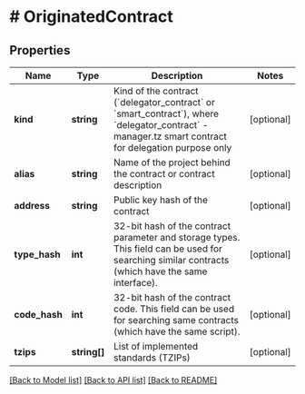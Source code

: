 # # OriginatedContract

## Properties

Name | Type | Description | Notes
------------ | ------------- | ------------- | -------------
**kind** | **string** | Kind of the contract (&#x60;delegator_contract&#x60; or &#x60;smart_contract&#x60;), where &#x60;delegator_contract&#x60; - manager.tz smart contract for delegation purpose only | [optional]
**alias** | **string** | Name of the project behind the contract or contract description | [optional]
**address** | **string** | Public key hash of the contract | [optional]
**type_hash** | **int** | 32-bit hash of the contract parameter and storage types. This field can be used for searching similar contracts (which have the same interface). | [optional]
**code_hash** | **int** | 32-bit hash of the contract code. This field can be used for searching same contracts (which have the same script). | [optional]
**tzips** | **string[]** | List of implemented standards (TZIPs) | [optional]

[[Back to Model list]](../../README.md#models) [[Back to API list]](../../README.md#endpoints) [[Back to README]](../../README.md)
